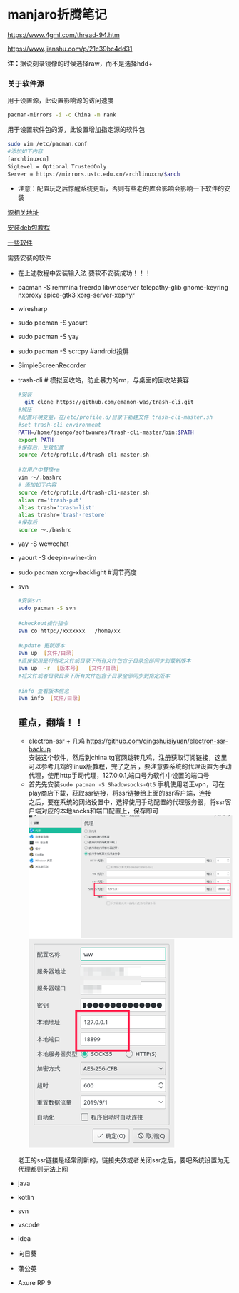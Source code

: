 # manjaro折腾笔记

https://www.4gml.com/thread-94.htm

https://www.jianshu.com/p/21c39bc4dd31

<b>注：</b>据说刻录镜像的时候选择raw，而不是选择hdd+

### 关于软件源

用于设置源，此设置影响源的访问速度
```bash
pacman-mirrors -i -c China -m rank
```

用于设置软件包的源，此设置增加指定源的软件包
```bash
sudo vim /etc/pacman.conf
#添加如下内容
[archlinuxcn]
SigLevel = Optional TrustedOnly
Server = https://mirrors.ustc.edu.cn/archlinuxcn/$arch
```
- 注意：配置玩之后惊醒系统更新，否则有些老的库会影响会影响一下软件的安装

[源相关地址](https://mirrors.ustc.edu.cn/help/manjaro.html)

[安装deb包教程](https://www.jianshu.com/p/21bc10811b78)

[一些软件](https://www.cnblogs.com/starxi/p/11098263.html)

需要安装的软件
- 在上述教程中安装输入法 要软不安装成功！！！
- pacman -S remmina freerdp libvncserver telepathy-glib gnome-keyring nxproxy spice-gtk3 xorg-server-xephyr 
- wiresharp
- sudo pacman -S yaourt
- sudo pacman -S yay
- sudo pacman -S scrcpy  #android投屏
- SimpleScreenRecorder
- trash-cli  # 模拟回收站，防止暴力的rm，与桌面的回收站兼容
  ```bash
  #安装
    git clone https://github.com/emanon-was/trash-cli.git
  #解压
  #配置环境变量，在/etc/profile.d/目录下新建文件 trash-cli-master.sh
  #set trash-cli environment
  PATH=/home/jsongo/softwawres/trash-cli-master/bin:$PATH
  export PATH
  #保存后，生效配置
  source /etc/profile.d/trash-cli-master.sh

  #在用户中替换rm
  vim ～/.bashrc
  # 添加如下内容
  source /etc/profile.d/trash-cli-master.sh
  alias rm='trash-put'
  alias trash='trash-list'
  alias trashr='trash-restore'
  #保存后
  source ～./bashrc

  ```

- yay -S wewechat 
- yaourt -S deepin-wine-tim
- sudo pacman xorg-xbacklight #调节亮度
- svn
    ```bash
    #安装svn
    sudo pacman -S svn

    #checkout操作指令
    svn co http://xxxxxxx   /home/xx

    #update 更新版本
    svn up  [文件/目录]
    #直接使用是将指定文件或目录下所有文件包含子目录全部同步到最新版本
    svn up  -r  [版本号]   [文件/目录]
    #将文件或者目录目录下所有文件包含子目录全部同步到指定版本

    #info 查看版本信息
    svn info  [文件/目录]
    ```

   ## 重点，翻墙！！
   - electron-ssr + 几鸡
    https://github.com/qingshuisiyuan/electron-ssr-backup
    <br/>安装这个软件，然后到china.tg官网跳转几鸡，注册获取订阅链接，这里可以参考几鸡的linux版教程，完了之后 ，要注意要系统的代理设置为手动代理，使用http手动代理，127.0.0.1,端口号为软件中设置的端口号
   - 首先先安装`sudo pacman -S Shadowsocks-Qt5`
    手机使用老王vpn，可在play商店下载，获取ssr链接，将ssr链接给上面的ssr客户端，连接<br/>
    之后，要在系统的网络设置中，选择使用手动配置的代理服务器，将ssr客户端对应的本地socks和端口配置上，保存即可
  ![系统代理](./attachment/screenshot_20190817220518.png)
  ![ssr客户端](./attachment/screenshot_20190817220602.png)

   老王的ssr链接是经常刷新的，链接失效或者关闭ssr之后，要吧系统设置为无代理都则无法上网


- java
- kotlin
- svn
- vscode
- idea
- 向日葵
- 蒲公英
- Axure RP 9